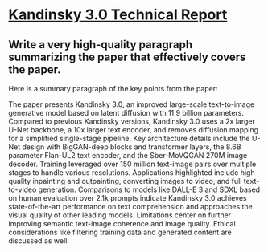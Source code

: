 # [Kandinsky 3.0 Technical Report](https://arxiv.org/abs/2312.03511)

## Write a very high-quality paragraph summarizing the paper that effectively covers the paper.

 Here is a summary paragraph of the key points from the paper:

The paper presents Kandinsky 3.0, an improved large-scale text-to-image generative model based on latent diffusion with 11.9 billion parameters. Compared to previous Kandinsky versions, Kandinsky 3.0 uses a 2x larger U-Net backbone, a 10x larger text encoder, and removes diffusion mapping for a simplified single-stage pipeline. Key architecture details include the U-Net design with BigGAN-deep blocks and transformer layers, the 8.6B parameter Flan-UL2 text encoder, and the Sber-MoVQGAN 270M image decoder. Training leveraged over 150 million text-image pairs over multiple stages to handle various resolutions. Applications highlighted include high-quality inpainting and outpainting, converting images to video, and full text-to-video generation. Comparisons to models like DALL-E 3 and SDXL based on human evaluation over 2.1k prompts indicate Kandinsky 3.0 achieves state-of-the-art performance on text comprehension and approaches the visual quality of other leading models. Limitations center on further improving semantic text-image coherence and image quality. Ethical considerations like filtering training data and generated content are discussed as well.
